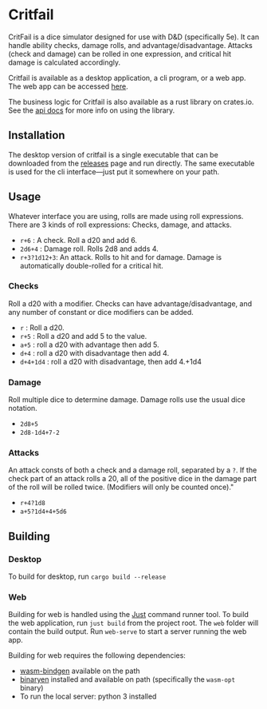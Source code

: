 # Critfail

CritFail is a dice simulator designed for use with D&D (specifically
5e). It can handle ability checks, damage rolls, and
advantage/disadvantage. Attacks (check and damage) can be rolled in one
expression, and critical hit damage is calculated accordingly.

Critfail is available as a desktop application, a cli program, or a web
app. The web app can be accessed
[here](http://apps.zackyancey.com/critfail).

The business logic for Critfail is also available as a rust library on
crates.io. See the [api docs](http://docs.rs/critfail) for more info on
using the library.

## Installation

The desktop version of critfail is a single executable that can be
downloaded from the
[releases](https://github.com/zackyancey/CritFail/releases) page and run
directly. The same executable is used for the cli interface—just put it
somewhere on your path.

## Usage

Whatever interface you are using, rolls are made using roll expressions.
There are 3 kinds of roll expressions: Checks, damage, and attacks.

* `r+6` : A check. Roll a d20 and add 6.
* `2d6+4` : Damage roll. Rolls 2d8 and adds 4.
* `r+3?1d12+3`: An attack. Rolls to hit and for damage. Damage is automatically double-rolled for a critical hit.

### Checks
Roll a d20 with a modifier.  Checks can have advantage/disadvantage, and
any number of constant or dice modifiers can be added.
* `r` : Roll a d20.
* `r+5` : Roll a d20 and add 5 to the value.
* `a+5` : roll a d20 with advantage then add 5.
* `d+4` : roll a d20 with disadvantage then add 4.
* `d+4+1d4` : roll a d20 with disadvantage, then add 4.+1d4

### Damage
Roll multiple dice to determine damage. Damage rolls use the usual dice notation.
* `2d8+5`
* `2d8-1d4+7-2`

### Attacks
An attack consts of both a check and a damage roll, separated by a `?`.
If the check part of an attack rolls a 20, all of the positive dice in
the damage part of the roll will be rolled twice. (Modifiers will only
be counted once)."
* `r+4?1d8`
* `a+5?1d4+4+5d6`

## Building

### Desktop

To build for desktop, run `cargo build --release`

### Web

Building for web is handled using the
[Just](https://github.com/casey/just) command runner tool. To build the
web application, run `just build` from the project root. The `web`
folder will contain the build output. Run `web-serve` to start a server
running the web app.

Building for web requires the following dependencies:
* [wasm-bindgen](https://github.com/rustwasm/wasm-bindgen) available on the path
* [binaryen](https://github.com/WebAssembly/binaryen) installed and available on path (specifically the `wasm-opt` binary)
* To run the local server: python 3 installed

